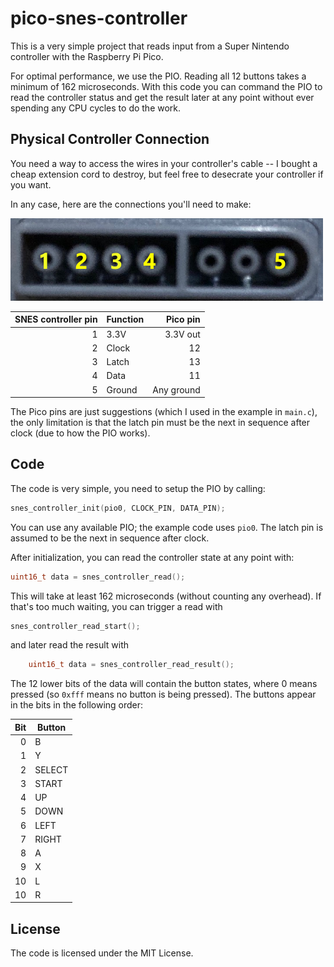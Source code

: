# pico-snes-controller

This is a very simple project that reads input from a Super Nintendo
controller with the Raspberry Pi Pico.

For optimal performance, we use the PIO. Reading all 12 buttons takes
a minimum of 162 microseconds.  With this code you can command the PIO
to read the controller status and get the result later at any point
without ever spending any CPU cycles to do the work.

## Physical Controller Connection

You need a way to access the wires in your controller's cable -- I
bought a cheap extension cord to destroy, but feel free to desecrate
your controller if you want.

In any case, here are the connections you'll need to make:

![SNES controller plug](snes-controller-plug.png)

| SNES controller pin  | Function     | Pico pin     |
|---------------------:|--------------|-------------:|
| 1                    | 3.3V         | 3.3V out     |
| 2                    | Clock        | 12           |
| 3                    | Latch        | 13           |
| 4                    | Data         | 11           |
| 5                    | Ground       | Any ground   |

The Pico pins are just suggestions (which I used in the example in
`main.c`), the only limitation is that the latch pin must be the next
in sequence after clock (due to how the PIO works).

## Code

The code is very simple, you need to setup the PIO by calling:

```c
snes_controller_init(pio0, CLOCK_PIN, DATA_PIN);
```

You can use any available PIO; the example code uses `pio0`.  The
latch pin is assumed to be the next in sequence after clock.

After initialization, you can read the controller state at any point with:

```c
uint16_t data = snes_controller_read();
```

This will take at least 162 microseconds (without counting any
overhead). If that's too much waiting, you can trigger a read with

```c
snes_controller_read_start();
```

and later read the result with

```c
    uint16_t data = snes_controller_read_result();
```

The 12 lower bits of the data will contain the button states, where 0
means pressed (so `0xfff` means no button is being pressed).  The
buttons appear in the bits in the following order:

| Bit  | Button      |
|-----:|-------------|
| 0    | B           |
| 1    | Y           |
| 2    | SELECT      |
| 3    | START       |
| 4    | UP          |
| 5    | DOWN        |
| 6    | LEFT        |
| 7    | RIGHT       |
| 8    | A           |
| 9    | X           |
| 10   | L           |
| 10   | R           |

## License

The code is licensed under the MIT License.
